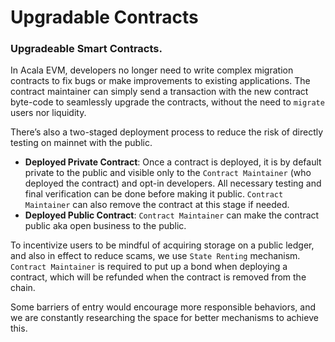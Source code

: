 # Upgradable Contracts

### **Upgradeable Smart Contracts.**

In Acala EVM, developers no longer need to write complex migration contracts to fix bugs or make improvements to existing applications. The contract maintainer can simply send a transaction with the new contract byte-code to seamlessly upgrade the contracts, without the need to `migrate` users nor liquidity.

There’s also a two-staged deployment process to reduce the risk of directly testing on mainnet with the public.

* **Deployed Private Contract**: Once a contract is deployed, it is by default private to the public and visible only to the `Contract Maintainer` (who deployed the contract) and opt-in developers. All necessary testing and final verification can be done before making it public. `Contract Maintainer` can also remove the contract at this stage if needed.
* **Deployed Public Contract**: `Contract Maintainer` can make the contract public aka open business to the public.

To incentivize users to be mindful of acquiring storage on a public ledger, and also in effect to reduce scams, we use `State Renting` mechanism. `Contract Maintainer` is required to put up a bond when deploying a contract, which will be refunded when the contract is removed from the chain.

Some barriers of entry would encourage more responsible behaviors, and we are constantly researching the space for better mechanisms to achieve this.

